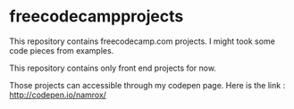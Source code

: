 # freecodecampprojects
This repository contains freecodecamp.com projects. I might took some code pieces from examples.

This repository contains only front end projects for now. 

Those projects can accessible through my codepen page. Here is the link : http://codepen.io/namrox/
